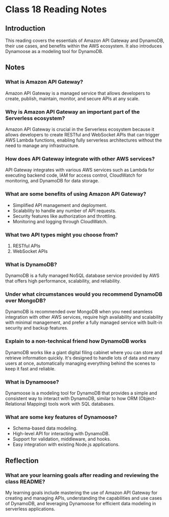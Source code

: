 # Class 18 Reading Notes

## Introduction

This reading covers the essentials of Amazon API Gateway and DynamoDB, their use cases, and benefits within the AWS ecosystem. It also introduces Dynamoose as a modeling tool for DynamoDB.

## Notes

### What is Amazon API Gateway?

Amazon API Gateway is a managed service that allows developers to create, publish, maintain, monitor, and secure APIs at any scale.

### Why is Amazon API Gateway an important part of the Serverless ecosystem?

Amazon API Gateway is crucial in the Serverless ecosystem because it allows developers to create RESTful and WebSocket APIs that can trigger AWS Lambda functions, enabling fully serverless architectures without the need to manage any infrastructure.

### How does API Gateway integrate with other AWS services?

API Gateway integrates with various AWS services such as Lambda for executing backend code, IAM for access control, CloudWatch for monitoring, and DynamoDB for data storage.

### What are some benefits of using Amazon API Gateway?

- Simplified API management and deployment.
- Scalability to handle any number of API requests.
- Security features like authorization and throttling.
- Monitoring and logging through CloudWatch.

### What two API types might you choose from?

1. RESTful APIs
2. WebSocket APIs

### What is DynamoDB?

DynamoDB is a fully managed NoSQL database service provided by AWS that offers high performance, scalability, and reliability.

### Under what circumstances would you recommend DynamoDB over MongoDB?

DynamoDB is recommended over MongoDB when you need seamless integration with other AWS services, require high availability and scalability with minimal management, and prefer a fully managed service with built-in security and backup features.

### Explain to a non-technical friend how DynamoDB works

DynamoDB works like a giant digital filing cabinet where you can store and retrieve information quickly. It's designed to handle lots of data and many users at once, automatically managing everything behind the scenes to keep it fast and reliable.

### What is Dynamoose?

Dynamoose is a modeling tool for DynamoDB that provides a simple and consistent way to interact with DynamoDB, similar to how ORM (Object-Relational Mapping) tools work with SQL databases.

### What are some key features of Dynamoose?

- Schema-based data modeling.
- High-level API for interacting with DynamoDB.
- Support for validation, middleware, and hooks.
- Easy integration with existing Node.js applications.

## Reflection

### What are your learning goals after reading and reviewing the class README?

My learning goals include mastering the use of Amazon API Gateway for creating and managing APIs, understanding the capabilities and use cases of DynamoDB, and leveraging Dynamoose for efficient data modeling in serverless applications.
